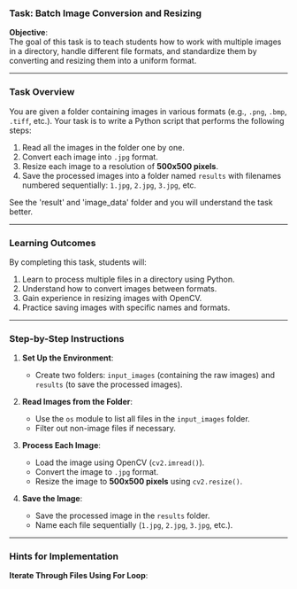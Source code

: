 ### **Task: Batch Image Conversion and Resizing**

**Objective**:  
The goal of this task is to teach students how to work with multiple images in a directory, handle different file formats, and standardize them by converting and resizing them into a uniform format.

---

### **Task Overview**  
You are given a folder containing images in various formats (e.g., `.png`, `.bmp`, `.tiff`, etc.). Your task is to write a Python script that performs the following steps:

1. Read all the images in the folder one by one.
2. Convert each image into `.jpg` format.
3. Resize each image to a resolution of **500x500 pixels**.
4. Save the processed images into a folder named `results` with filenames numbered sequentially: `1.jpg`, `2.jpg`, `3.jpg`, etc.

See the 'result' and 'image_data' folder and you will understand the task better. 

---

### **Learning Outcomes**
By completing this task, students will:
1. Learn to process multiple files in a directory using Python.
2. Understand how to convert images between formats.
3. Gain experience in resizing images with OpenCV.
4. Practice saving images with specific names and formats.

---

### **Step-by-Step Instructions**

1. **Set Up the Environment**:
   - Create two folders: `input_images` (containing the raw images) and `results` (to save the processed images).

2. **Read Images from the Folder**:
   - Use the `os` module to list all files in the `input_images` folder.
   - Filter out non-image files if necessary.

3. **Process Each Image**:
   - Load the image using OpenCV (`cv2.imread()`).
   - Convert the image to `.jpg` format.
   - Resize the image to **500x500 pixels** using `cv2.resize()`.

4. **Save the Image**:
   - Save the processed image in the `results` folder.
   - Name each file sequentially (`1.jpg`, `2.jpg`, `3.jpg`, etc.).

---

### **Hints for Implementation**

**Iterate Through Files Using For Loop**:
